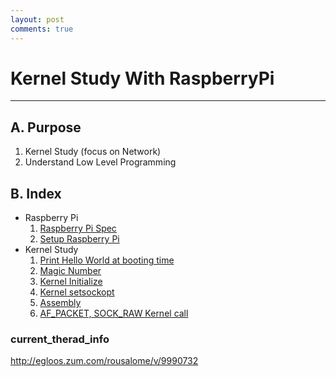 ```yaml
---
layout: post
comments: true
---
```


# Kernel Study With RaspberryPi

---

## A. Purpose

1. Kernel Study (focus on Network)
2. Understand Low Level Programming

## B. Index

* Raspberry Pi
    1. [Raspberry Pi Spec](raspberry_spec.md)
    2. [Setup Raspberry Pi](raspberry_setup.md)
* Kernel Study
    1. [Print Hello World at booting time](hello_world.md)
    2. [Magic Number](magic_number.md)
    3. [Kernel Initialize](kernel_init.md)
	4. [Kernel setsockopt](setsockopt_process.md)
    5. [Assembly](assembly.md)
    6. [AF_PACKET, SOCK_RAW Kernel call](af_packet_sock_raw.md)

### current_therad_info

http://egloos.zum.com/rousalome/v/9990732
